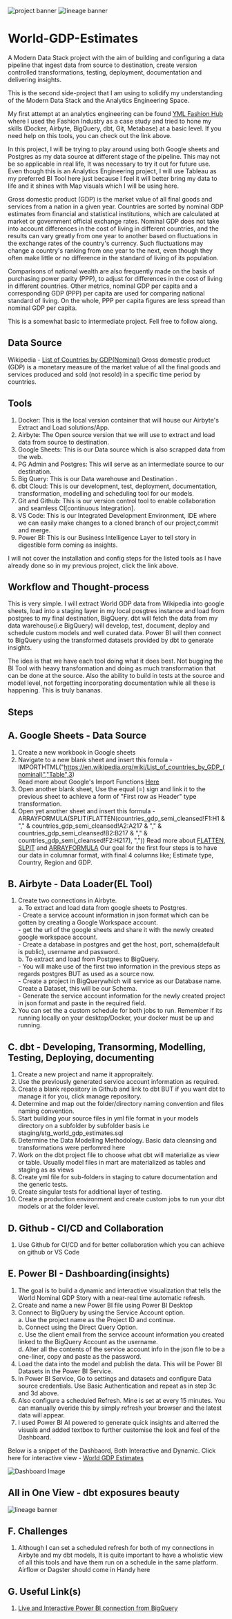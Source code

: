
![project banner](https://github.com/olatkem2/World-GDP-Estimates/blob/main/images/World%20GDP%20Estimates%20Modern%20Data%20Stack%20image.JPG)
![lineage banner](https://github.com/olatkem2/World-GDP-Estimates/blob/dev/images/dbt_source_to_exposure_image.JPG)


# World-GDP-Estimates
A Modern Data Stack project with the aim of building and configuring a data pipeline that ingest data from source to destination,  create version controlled transformations, testing, deployment, documentation and delivering insights.

This is the second side-project that I am using to solidify my understanding of the Modern Data Stack and the Analytics Engineering Space.

My first attempt at an analytics engineering can be found [YML Fashion Hub](https://github.com/olatkem2/YML-Fashion-Hub---dbt-project) where I used the Fashion Industry as a case study and tried to hone my skills (Docker, Airbyte, BigQuery, dbt, Git, Metabase) at a basic level.
If you need help on this tools, you can check out the link above.

In this project, I will be trying to play around using both Google sheets and Postgres as my data source at different stage of the pipeline. This may not be so applicable in real life, It was necessary to try it out for future use. 
Even though this is an Analytics Engineering project, I will use Tableau as my preferred BI Tool here just because I feel it will better bring my data to life and it shines with Map visuals which I will be using here.

Gross domestic product (GDP) is the market value of all final goods and services from a nation in a given year. Countries are sorted by nominal GDP estimates from financial and statistical institutions, which are calculated at market or government official exchange rates. 
Nominal GDP does not take into account differences in the cost of living in different countries, and the results can vary greatly from one year to another based on fluctuations in the exchange rates of the country's currency. Such fluctuations may change a country's 
ranking from one year to the next, even though they often make little or no difference in the standard of living of its population.

Comparisons of national wealth are also frequently made on the basis of purchasing power parity (PPP), to adjust for differences in the cost of living in different countries. Other metrics, nominal GDP per capita and a corresponding GDP (PPP) per capita are used for 
comparing national standard of living. On the whole, PPP per capita figures are less spread than nominal GDP per capita.

This is a somewhat basic to intermediate project. Fell free to follow along.

## Data Source

Wikipedia - [List of Countries by GDP(Nominal)](https://en.wikipedia.org/wiki/List_of_countries_by_GDP_(nominal))
Gross domestic product (GDP) is a monetary measure of the market value of all the final goods and services produced and sold (not resold) in a specific time period
by countries.

## Tools 

1. Docker: This is the local version container that will house our Airbyte's Extract and Load solutions/App.
2. Airbyte: The Open source version that we will use to extract and load data from source to destination.
3. Google Sheets: This is our Data source which is also scrapped data from the web.
4. PG Admin and Postgres: This will serve as an intermediate source to our destination.
5. Big Query: This is our Data warehouse and Destination .
6. dbt Cloud: This is our development, test, deployment, documentation, transformation, modelling and scheduling tool for our models.
7. Git and Github: This is our version control tool to enable collaboration and seamless CI[continuous Integration].
8. VS Code: This is our Integrated Development Environment, IDE where we can easily make changes to a cloned branch of our project,commit and merge.
9. Power BI: This is our Business Intelligence Layer to tell story in digestible form coming as insights.

I will not cover the installation and config steps for the listed tools as I have already done so in my previous project, click the link above.

## Workflow and Thought-process

This is very simple. I will extract World GDP data from Wikipedia into google sheets, load into a staging layer in my local posgtres instance and load from postgres to my final destination, BigQuery.
dbt will fetch the data from my data warehouse(i.e BigQuery) will develop, test, document, deploy and schedule custom models and well curated data.
Power BI will then connect to BigQuery using the transformed datasets provided by dbt to generate insights.

The idea is that we have each tool doing what it does best. Not bugging the BI Tool with heavy transformation and doing as much transformation 
that can be done at the source. Also the ability to build in tests at the source and model level, not forgetting incorporating documentation while all these is happening. 
This is truly bananas.

## Steps

## A. Google Sheets - Data Source

1. Create a new workbook in Google sheets
2. Navigate to a new blank sheet and insert this fornula - IMPORTHTML("https://en.wikipedia.org/wiki/List_of_countries_by_GDP_(nominal)","Table",3) <br>
    Read more about Google's Import Functions [Here](https://support.google.com/docs/answer/3093339?hl=en&ref_topic=9199554)
3. Open another blank sheet, Use the equal (=) sign and link it to the previous sheet to achieve a form of "First row as Header" type transformation.
4. Open yet another sheet and insert this formula -  ARRAYFORMULA(SPLIT(FLATTEN(countries_gdp_semi_cleansed!F1:H1 & "," & countries_gdp_semi_cleansed!A2:A217 & "," & countries_gdp_semi_cleansed!B2:B217 & "," & countries_gdp_semi_cleansed!F2:H217), ","))
    Read more about [FLATTEN](https://support.google.com/docs/answer/10307761?hl=en), [SLPIT](https://support.google.com/docs/answer/3094136?hl=en) and [ARRAYFORMULA](https://support.google.com/docs/answer/3093275?hl=en)
 Our goal for the first four steps is to have our data in columnar format, with final 4 columns like; Estimate type, Country, Region and GDP.

## B. Airbyte - Data Loader(EL Tool)

1. Create two connections in Airbyte. <br>
    a. To extract and load data from google sheets to Postgres. <br>
        - Create a service account information in json format which can be gotten by creating a Google Workspace account. <br>
        - get the url of the google sheets and share it with the newly created google workspace account. <br>
        - Create a database in postgres and get the host, port, schema(default is public), username and password. <br>
    b. To extract and load from Postgres to BigQuery. <br>
        - You will make use of the first two information in the previous steps as regards postgres BUT as used as a source now. <br>
        - Create a project in BigQuerywhich will service as our Database name. Create a Dataset, this will be our Schema. <br>
        - Generate the service account information for the newly created project in json format and paste in the required field. <br>
2. You can set the a custom schedule for both jobs to run. Remember if its running locally on your desktop/Docker, your docker must be up and running.

## C. dbt - Developing, Transorming, Modelling, Testing, Deploying, documenting

1. Create a new project and name it appropraitely.
2. Use the previously generated service account information as required.
3. Create a blank repository in Github and link to dbt BUT if you want dbt to manage it for you, click manage repository.
4. Determine and map out the folder/directory naming convention and files naming convention.
5. Start building your source files in yml file format in your models directory on a subfolder by subfolder basis i.e staging/stg_world_gdp_estimates.sql
6. Determine the Data Modelling Methodology. Basic data cleansing and transformations were perfomred here
7. Work on the dbt project file to choose what dbt will materialize as view or table. Usually model files in mart are materialized as tables and staging as as views
8. Create yml file for sub-folders in staging to cature documentation and the generic tests.
9. Create singular tests for additional layer of testing.
10. Create a production environment and create custom jobs to run your dbt models or at the folder level.

## D. Github - CI/CD and Collaboration

1. Use Github for CI/CD and for better collaboration which you can achieve on github or VS Code

## E. Power BI - Dashboarding(insights)

1. The goal is to build a dynamic and interactive visualization that tells the World Nominal GDP Story with a near-real time automatic refresh.
2. Create and name a new Power BI file using Power BI Desktop
3. Connect to BigQuery by using the Service Account option. <br>
    a. Use the project name as the Project ID and continue. <br>
    b. Connect using the Direct Query Option. <br>
    c. Use the client email from the service account information you created linked to the BigQuery Account as the username. <br>
    d. Alter all the contents of the service account info in the json file to be a one-liner, copy and paste as the password. <br>
4. Load the data into the model and publish the data. This will be Power BI Datasets in the Power BI Service.
5. In Power BI Service, Go to settings and datasets and configure Data source credentials. Use Basic Authentication and repeat as in step 3c and 3d above.
6. Also configure a scheduled Refresh. Mine is set at every 15 minutes. You can manually overide this by simply refresh your browser and the latest data will appear.
7. I used Power BI AI powered to generate quick insights and alterred the visuals and added textbox to further customise the look and feel of the Dashboard.

Below is a snippet of the Dashbaord, Both Interactive and Dynamic. Click here for interactive view - [World GDP Estimates](https://app.powerbi.com/view?r=eyJrIjoiMTVkZWRmYjAtNGY4My00Mzk4LWE0YWMtMGVhYmI1YmE0ODc1IiwidCI6IjNiZGFjNmEwLWVlNDYtNDQzMC05OGFiLWZiNTJmYTI2MWMyOCIsImMiOjl9&pageName=ReportSection)

![Dashboard Image](https://github.com/olatkem2/World-GDP-Estimates/blob/main/images/World%20GDP%20Estimates%20Dashboard%20image.JPG)

## All in One View - dbt exposures beauty

![lineage banner](https://github.com/olatkem2/World-GDP-Estimates/blob/dev/images/dbt_source_to_exposure_image.JPG)

## F. Challenges

1. Although I can set a scheduled refresh for both of my connections in Airbyte and my dbt models, It is quite important to have a wholistic view of all this tools and have them run on a schedule in the same platform. Airflow or Dagster should come in Handy here

## G. Useful Link(s)

1. [Live and Interactive Power BI connection from BigQuery](https://learn.microsoft.com/en-us/power-query/connectors/googlebigquery)






